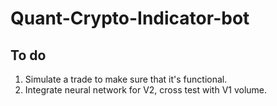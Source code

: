 # Quant-Crypto-Indicator-bot

## To do
1. Simulate a trade to make sure that it's functional.
2. Integrate neural network for V2, cross test with V1 volume.
